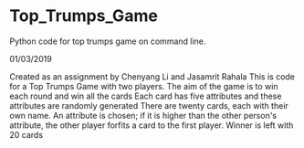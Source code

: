 # Top_Trumps_Game
Python code for top trumps game on command line.

01/03/2019

Created as an assignment by Chenyang Li and Jasamrit Rahala
This is code for a Top Trumps Game with two players. The aim of the game is to win each round and win all the cards
Each card has five attributes and these attributes are randomly generated
There are twenty cards, each with their own name.
An attribute is chosen; if it is higher than the other person's attribute, the other player forfits a card to the first player.
Winner is left with 20 cards

